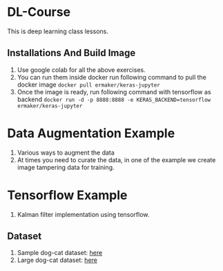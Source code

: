 # DL-Course
This is deep learning class lessons. 


## Installations And Build Image
1. Use google colab for all the above exercises. 
2. You can run them inside docker run following command to pull the docker image `docker pull ermaker/keras-jupyter`
3. Once the image is ready, run following command with tensorflow as backend `docker run -d -p 8888:8888 -e KERAS_BACKEND=tensorflow ermaker/keras-jupyter`

# Data Augmentation Example
1. Various ways to augment the data
2. At times you need to curate the data, in one of the example we create image tampering data for training. 

# Tensorflow Example
1. Kalman filter implementation using tensorflow. 

## Dataset
1. Sample dog-cat dataset: [here](https://www.dropbox.com/s/df6vzzdc96cce6p/sample-dog-cat.tar) 
2. Large dog-cat dataset: [here](http://files.fast.ai/data/dogscats.zip)
